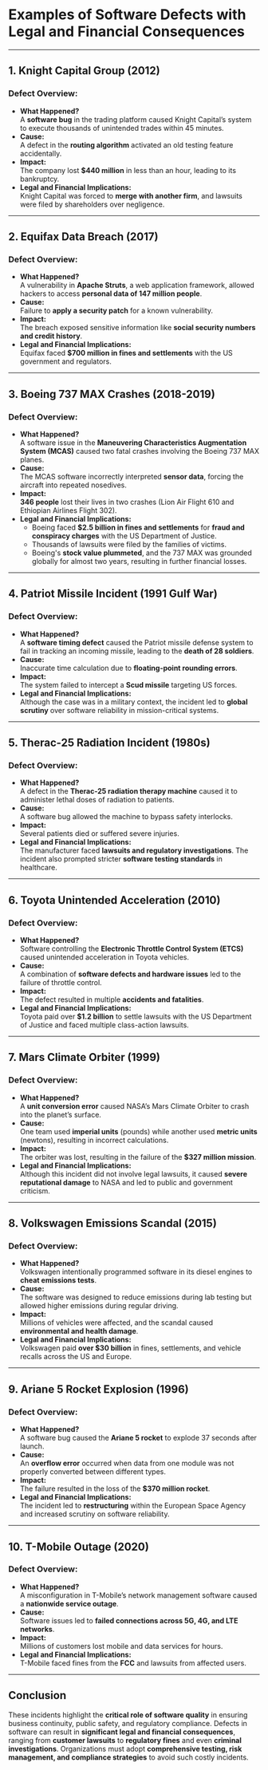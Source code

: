 # Examples of Software Defects with Legal and Financial Consequences

---

## 1. **Knight Capital Group (2012)**
### Defect Overview:
- **What Happened?**  
  A **software bug** in the trading platform caused Knight Capital’s system to execute thousands of unintended trades within 45 minutes.
- **Cause:**  
  A defect in the **routing algorithm** activated an old testing feature accidentally.
- **Impact:**  
  The company lost **$440 million** in less than an hour, leading to its bankruptcy.
- **Legal and Financial Implications:**  
  Knight Capital was forced to **merge with another firm**, and lawsuits were filed by shareholders over negligence.

---

## 2. **Equifax Data Breach (2017)**
### Defect Overview:
- **What Happened?**  
  A vulnerability in **Apache Struts**, a web application framework, allowed hackers to access **personal data of 147 million people**.
- **Cause:**  
  Failure to **apply a security patch** for a known vulnerability.
- **Impact:**  
  The breach exposed sensitive information like **social security numbers and credit history**.
- **Legal and Financial Implications:**  
  Equifax faced **$700 million in fines and settlements** with the US government and regulators.

---

## 3. **Boeing 737 MAX Crashes (2018-2019)**
### Defect Overview:
- **What Happened?**  
  A software issue in the **Maneuvering Characteristics Augmentation System (MCAS)** caused two fatal crashes involving the Boeing 737 MAX planes.
- **Cause:**  
  The MCAS software incorrectly interpreted **sensor data**, forcing the aircraft into repeated nosedives.
- **Impact:**  
  **346 people** lost their lives in two crashes (Lion Air Flight 610 and Ethiopian Airlines Flight 302).
- **Legal and Financial Implications:**  
  - Boeing faced **$2.5 billion in fines and settlements** for **fraud and conspiracy charges** with the US Department of Justice.
  - Thousands of lawsuits were filed by the families of victims.
  - Boeing's **stock value plummeted**, and the 737 MAX was grounded globally for almost two years, resulting in further financial losses.

---

## 4. **Patriot Missile Incident (1991 Gulf War)**
### Defect Overview:
- **What Happened?**  
  A **software timing defect** caused the Patriot missile defense system to fail in tracking an incoming missile, leading to the **death of 28 soldiers**.
- **Cause:**  
  Inaccurate time calculation due to **floating-point rounding errors**.
- **Impact:**  
  The system failed to intercept a **Scud missile** targeting US forces.
- **Legal and Financial Implications:**  
  Although the case was in a military context, the incident led to **global scrutiny** over software reliability in mission-critical systems.

---

## 5. **Therac-25 Radiation Incident (1980s)**
### Defect Overview:
- **What Happened?**  
  A defect in the **Therac-25 radiation therapy machine** caused it to administer lethal doses of radiation to patients.
- **Cause:**  
  A software bug allowed the machine to bypass safety interlocks.
- **Impact:**  
  Several patients died or suffered severe injuries.
- **Legal and Financial Implications:**  
  The manufacturer faced **lawsuits and regulatory investigations**. The incident also prompted stricter **software testing standards** in healthcare.

---

## 6. **Toyota Unintended Acceleration (2010)**  
### Defect Overview:
- **What Happened?**  
  Software controlling the **Electronic Throttle Control System (ETCS)** caused unintended acceleration in Toyota vehicles.
- **Cause:**  
  A combination of **software defects and hardware issues** led to the failure of throttle control.
- **Impact:**  
  The defect resulted in multiple **accidents and fatalities**.
- **Legal and Financial Implications:**  
  Toyota paid over **$1.2 billion** to settle lawsuits with the US Department of Justice and faced multiple class-action lawsuits.

---

## 7. **Mars Climate Orbiter (1999)**
### Defect Overview:
- **What Happened?**  
  A **unit conversion error** caused NASA’s Mars Climate Orbiter to crash into the planet’s surface.
- **Cause:**  
  One team used **imperial units** (pounds) while another used **metric units** (newtons), resulting in incorrect calculations.
- **Impact:**  
  The orbiter was lost, resulting in the failure of the **$327 million mission**.
- **Legal and Financial Implications:**  
  Although this incident did not involve legal lawsuits, it caused **severe reputational damage** to NASA and led to public and government criticism.

---

## 8. **Volkswagen Emissions Scandal (2015)**
### Defect Overview:
- **What Happened?**  
  Volkswagen intentionally programmed software in its diesel engines to **cheat emissions tests**.
- **Cause:**  
  The software was designed to reduce emissions during lab testing but allowed higher emissions during regular driving.
- **Impact:**  
  Millions of vehicles were affected, and the scandal caused **environmental and health damage**.
- **Legal and Financial Implications:**  
  Volkswagen paid **over $30 billion** in fines, settlements, and vehicle recalls across the US and Europe.

---

## 9. **Ariane 5 Rocket Explosion (1996)**
### Defect Overview:
- **What Happened?**  
  A software bug caused the **Ariane 5 rocket** to explode 37 seconds after launch.
- **Cause:**  
  An **overflow error** occurred when data from one module was not properly converted between different types.
- **Impact:**  
  The failure resulted in the loss of the **$370 million rocket**.
- **Legal and Financial Implications:**  
  The incident led to **restructuring** within the European Space Agency and increased scrutiny on software reliability.

---

## 10. **T-Mobile Outage (2020)**
### Defect Overview:
- **What Happened?**  
  A misconfiguration in T-Mobile’s network management software caused a **nationwide service outage**.
- **Cause:**  
  Software issues led to **failed connections across 5G, 4G, and LTE networks**.
- **Impact:**  
  Millions of customers lost mobile and data services for hours.
- **Legal and Financial Implications:**  
  T-Mobile faced fines from the **FCC** and lawsuits from affected users.

---

## Conclusion

These incidents highlight the **critical role of software quality** in ensuring business continuity, public safety, and regulatory compliance. Defects in software can result in **significant legal and financial consequences**, ranging from **customer lawsuits** to **regulatory fines** and even **criminal investigations**. Organizations must adopt **comprehensive testing, risk management, and compliance strategies** to avoid such costly incidents.
